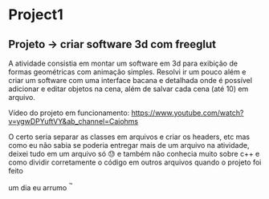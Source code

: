 # Project1

## Projeto &rarr; criar software 3d com freeglut

A atividade consistia em montar um software em 3d para exibição de formas geométricas com animação simples.
Resolvi ir um pouco além e criar um software com uma interface bacana e detalhada onde é possível adicionar e editar objetos na cena, além de salvar cada cena (até 10) em arquivo.

Vídeo do projeto em funcionamento: https://www.youtube.com/watch?v=ygwDPYuftVY&ab_channel=Caiohms

O certo seria separar as classes em arquivos e criar os headers, etc
mas como eu não sabia se poderia entregar mais de um arquivo na atividade, deixei tudo em um arquivo só 😓
e também não conhecia muito sobre c++ e como dividir corretamente o código em outros arquivos quando o projeto foi feito

um dia eu arrumo <sup>:tm:</sup>

